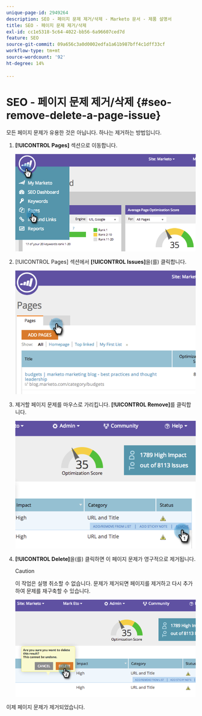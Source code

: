 ```yaml
---
unique-page-id: 2949264
description: SEO - 페이지 문제 제거/삭제 - Marketo 문서 - 제품 설명서
title: SEO - 페이지 문제 제거/삭제
exl-id: cc1e5318-5c64-4022-bb56-6a96607ced7d
feature: SEO
source-git-commit: 09a656c3a0d0002edfa1a61b987bff4c1dff33cf
workflow-type: tm+mt
source-wordcount: '92'
ht-degree: 14%

---
```


# SEO - 페이지 문제 제거/삭제 {#seo-remove-delete-a-page-issue}

모든 페이지 문제가 유용한 것은 아닙니다. 하나는 제거하는 방법입니다.

1. **[!UICONTROL Pages]** 섹션으로 이동합니다.

   ![](assets/image2014-9-18-14-3a0-3a16.png)

1. [!UICONTROL Pages] 섹션에서 **[!UICONTROL Issues]**&#x200B;을(를) 클릭합니다.

   ![](assets/image2014-9-18-14-3a0-3a30.png)

1. 제거할 페이지 문제를 마우스로 가리킵니다. **[!UICONTROL Remove]**&#x200B;를 클릭합니다.

   ![](assets/image2014-9-18-14-3a0-3a38.png)

1. **[!UICONTROL Delete]**&#x200B;을(를) 클릭하면 이 페이지 문제가 영구적으로 제거됩니다.

   >[!CAUTION]
   >
   >이 작업은 실행 취소할 수 없습니다. 문제가 제거되면 페이지를 제거하고 다시 추가하여 문제를 재구축할 수 있습니다.

   ![](assets/image2014-9-18-14-3a1-3a28.png)

이제 페이지 문제가 제거되었습니다.
